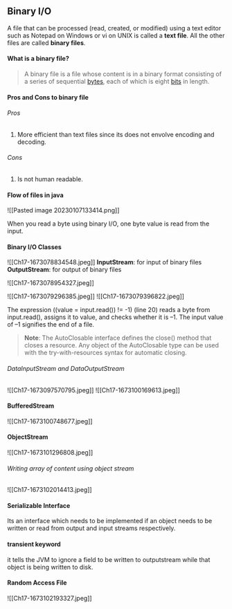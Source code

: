 ## Binary I/O

A file that can be processed (read, created, or modified) using a text editor such as Notepad on Windows or vi on UNIX is called a **text file**. All the other files are called **binary files**.

#### What is a binary file?

>A binary file is a file whose content is in a binary format consisting of a series of sequential [bytes](https://www.techtarget.com/searchstorage/definition/byte), each of which is eight [bits](https://www.techtarget.com/whatis/definition/bit-binary-digit) in length.

#### Pros and Cons to binary file
###### Pros
1) More efficient than text files since its does not envolve encoding and decoding.

###### Cons
1) Is not human readable.

#### Flow of files in java
![[Pasted image 20230107133414.png]]

When you read a byte using binary I/O, one byte value is read from the input.

#### Binary I/O Classes
![[Ch17-1673078834548.jpeg]]
**InputStream**: for input of binary files
**OutputStream**: for output of binary files

![[Ch17-1673078954327.jpeg]]

![[Ch17-1673079296385.jpeg]]
![[Ch17-1673079396822.jpeg]]

The expression ((value = input.read()) != -1) (line 20) reads a byte from input.read(), assigns it to value, and checks whether it is –1. The input value of –1 signifies the end of a file.

>**Note**: The AutoClosable interface defines the close() method that closes a resource. Any object of the AutoClosable type can be used with the try-with-resources syntax for automatic closing.

###### DataInputStream and DataOutputStream
![[Ch17-1673097570795.jpeg]]
![[Ch17-1673100169613.jpeg]]

#### BufferedStream
![[Ch17-1673100748677.jpeg]]

#### ObjectStream
![[Ch17-1673101296808.jpeg]]
###### Writing array of content using object stream
![[Ch17-1673102014413.jpeg]]

#### Serializable Interface
Its an interface which needs to be implemented if an object needs to be written or read from output and input streams respectively.

#### transient keyword
it tells the JVM to ignore a field to be written to outputstream while that object is being written to disk.

#### Random Access File
![[Ch17-1673102193327.jpeg]]
